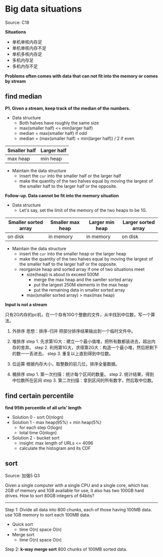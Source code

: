 <extoc></extoc>

# Big data situations

Source: C18

**Situations**

- 单机单核内存足
- 单机单核内存不足
- 单机多核内存足
- 多机内存足
- 多机内存不足

**Problems often comes with data that can not fit into the memory or comes by stream**

## find median

**P1. Given a stream, keep track of the median of the numbers.**

- Data structure
    - Both halves have roughly the same size
    - max(smaller half) <= min(larger half)
    - median = max(smaller half) if odd
    - median = (max(smaller half) + min(larger half)) / 2 if even

Smaller half | Larger half
---|---
max heap | min heap

- Maintain the data structure
    - insert the `cur` into the smaller half or the larger half
    - make the quantity of the two halves equal by moving the largest of the smaller half to the larger half or the opposite.

**Follow-up. Data cannot be fit into the memory situation**

- Data structure
    - Let's say, set the limit of the memory of the two heaps to be 1G.

Smaller sorted array | Smaller max heap | Larger min heap | Larger sorted array
---|---|---|---
on disk | in memory | in memory | on disk

- Maintain the data structure
    - insert the `cur` into the smaller heap or the larger heap
    - make the quantity of the two halves equal by moving the largest of the smaller half to the larger half or the opposite.
    - reorganize heap and sorted array if one of two situations meet
        - size(heap) is about to exceed 500M
            - merge the max heap and the samller sorted array
            - put the largest 250M elements in the max heap
            - put the remaining data in smaller sorted array
        - max(smaller sorted array) > max(max heap)

**Input is not a stream**


只有2G内存的pc机，在一个存有10G个整数的文件，从中找到中位数，写一个算法。

1. 外排序
思想：排序-归并
把部分排序结果输出到一个临时文件中。

2. 堆排序
step 1. 先求第1G大：建立一个最小值堆，把所有数都装进去，超出内存的舍弃。
step 2. 利用第1G大，求得第2G大：构造一个最小堆，然后把剩下的数一一丢进去。
step 3. 重复以上直到得到中位数。

3. 位运算
根据内存大小，取整数的前几位，排序全量数据。

4. 桶排序
step 1. 第一次扫描：统计每个区间的数量。
step 2. 统计结果，得到中位数所在区间
step 3. 第二次扫描：拿到区间的所有数字，然后取中位数。

## find certain percentile

**find 95th percentile of all urls' length**

- Solution 0 - sort O(nlogn)
- Solution 1 - max heap(95%) + min heap(5%)
    - for each step O(logn)
    - total time O(nlogn)
- Solution 2 - bucket sort
    - insight: max length of URLs <= 4096
    - calculate the histogram and its CDF

## sort

Source: 加强5 Q3

Given a single computer with a single CPU and a single core, which has 2GB of memory and 1GB available for use, it also has two 100GB hard drives. How to sort 80GB integers of 64bits?

----

Step 1: Divide all data into 800 chunks, each of those having 100MB data. use 1GB memory to sort each 100MB data.

- Quick sort
    - time O(n) space O(n)
- Merge sort
    - time O(n) space O(n)

Step 2: **k-way merge sort** 800 chunks of 100MB sorted data.
